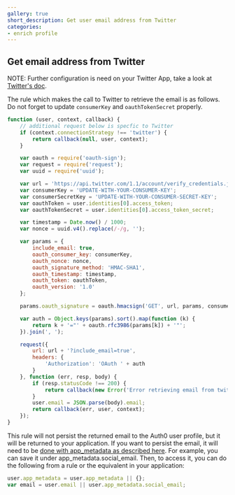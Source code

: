 ```yaml
---
gallery: true
short_description: Get user email address from Twitter
categories:
- enrich profile
---
```

## Get email address from Twitter

NOTE: Further configuration is need on your Twitter App, take a look at [Twitter's doc](https://dev.twitter.com/rest/reference/get/account/verify_credentials).

The rule which makes the call to Twitter to retrieve the email is as follows. Do not forget to update
`consumerKey` and `oauthTokenSecret` properly.

```javascript
function (user, context, callback) {
    // additional request below is specfic to Twitter
    if (context.connectionStrategy !== 'twitter') {
        return callback(null, user, context);
    }

    var oauth = require('oauth-sign');
    var request = require('request');
    var uuid = require('uuid');

    var url = 'https://api.twitter.com/1.1/account/verify_credentials.json';
    var consumerKey = 'UPDATE-WITH-YOUR-CONSUMER-KEY';
    var consumerSecretKey = 'UPDATE-WITH-YOUR-CONSUMER-SECRET-KEY';
    var oauthToken = user.identities[0].access_token;
    var oauthTokenSecret = user.identities[0].access_token_secret;

    var timestamp = Date.now() / 1000;
    var nonce = uuid.v4().replace(/-/g, '');

    var params = {
        include_email: true,
        oauth_consumer_key: consumerKey,
        oauth_nonce: nonce,
        oauth_signature_method: 'HMAC-SHA1',
        oauth_timestamp: timestamp,
        oauth_token: oauthToken,
        oauth_version: '1.0'
    };

    params.oauth_signature = oauth.hmacsign('GET', url, params, consumerSecretKey, oauthTokenSecret);

    var auth = Object.keys(params).sort().map(function (k) {
        return k + '="' + oauth.rfc3986(params[k]) + '"';
    }).join(', ');

    request({
        url: url + '?include_email=true',
        headers: {
            'Authorization': 'OAuth ' + auth
        }
    }, function (err, resp, body) {
        if (resp.statusCode !== 200) {
            return callback(new Error('Error retrieving email from twitter: ' + body || err));
        }
        user.email = JSON.parse(body).email;
        return callback(err, user, context);
    });
}
```

This rule will not persist the returned email to the Auth0 user profile, but it will be returned to your application. If you want to persist the email, it will need to be [done with app_metadata as described here](https://auth0.com/docs/rules/metadata-in-rules#updating-app_metadata). For example, you can save it under app_metadata.social_email. Then, to access it, you can do the following from a rule or the equivalent in your application:

```javascript
user.app_metadata = user.app_metadata || {};
var email = user.email || user.app_metadata.social_email;
```
